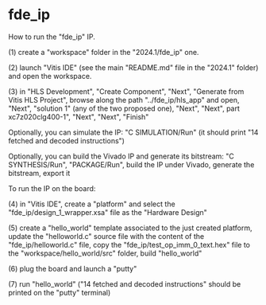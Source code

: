 # fde_ip

How to run the "fde_ip" IP.

(1) create a "workspace" folder in the "2024.1/fde_ip" one.

(2) launch "Vitis IDE" (see the main "README.md" file in the "2024.1" folder) and open the workspace.

(3) in "HLS Development", "Create Component", "Next", "Generate from Vitis HLS Project", browse along the path "../fde_ip/hls_app" and open, "Next", "solution 1" (any of the two proposed one), "Next", "Next", part xc7z020clg400-1", "Next", "Next", "Finish"

Optionally, you can simulate the IP: "C SIMULATION/Run" (it should print "14 fetched and decoded instructions")

Optionally, you can build the Vivado IP and generate its bitstream: "C SYNTHESIS/Run", "PACKAGE/Run", build the IP under Vivado, generate the bitstream, export it

To run the IP on the board:

(4) in "Vitis IDE", create a "platform" and select the "fde_ip/design_1_wrapper.xsa" file as the "Hardware Design"

(5) create a "hello_world" template associated to the just created platform, update the "helloworld.c" source file with the content of the "fde_ip/helloworld.c" file, copy the "fde_ip/test_op_imm_0_text.hex" file to the "workspace/hello_world/src" folder, build "hello_world"

(6) plug the board and launch a "putty"

(7) run "hello_world" ("14 fetched and decoded instructions" should be printed on the "putty" terminal)
